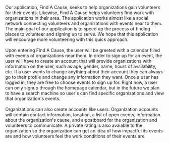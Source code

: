 Our application, Find A Cause, seeks to help organizations gain volunteers for their events.  Likewise, Find A Cause helps volunteers
find work with organizations in their area.  The application works almost like a social network connecting volunteers and organizations
with events near to them.  The main goal of our application is to speed up the process of finding places to volunteer and signing up to
serve.  We hope that this application will encourage more volunteering with this quick approach.<br /><br />
Upon entering Find A Cause, the user will be greeted with a calendar filled with events of organizations near them.  In order to sign 
up for an event, the user will have to create an account that will provide organizations with information on the user, such as
age, gender, name, hours of availability, etc.  If a user wants to change anything about their account they can always go to their 
profile and change any information they want.  Once a user has logged in, they are free to choose events to sign up for.  Right now, a
user can only signup through the homepage calendar, but in the future we plan to have a search machine so user's can find specific
organizations and view that organization's events.<br /><br />
Organizations can also create accounts like users.  Organization accounts will contain contact information, location, a list of open
events, information about the organization's cause, and a postboard for the organization and volunteers to communicate.  A private
rating is also avaiable to the organization so the organization can get an idea of how impactful its events are and how volunteers
feel the work conditions of their events are.
